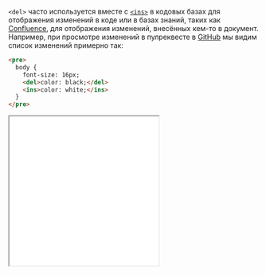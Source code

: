 `<del>` часто используется вместе с [`<ins>`](/html/ins) в кодовых базах для отображения изменений в коде или в базах знаний, таких как [Confluence](https://confluence.atlassian.com/doc/page-history-and-page-comparison-views-139379.html), для отображения изменений, внесённых кем-то в документ. Например, при просмотре изменений в пулреквесте в [GitHub](https://github.com/) мы видим список изменений примерно так:

```html
<pre>
  body {
    font-size: 16px;
    <del>color: black;</del>
    <ins>color: white;</ins>
  }
</pre>
```

<iframe title="Пример с кодом" src="../demos/code/" height="300"></iframe>
